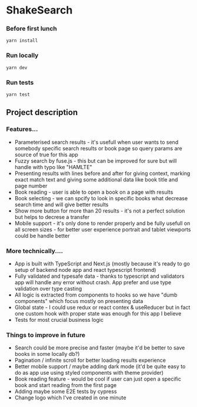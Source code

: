 # ShakeSearch

### Before first lunch

`yarn install`

### Run locally

`yarn dev`

### Run tests

`yarn test`

## Project description

### Features...

- Parameterised search results - it's usefull when user wants to send somebody specific search results or book page so query params are source of true for this app
- Fuzzy search by fuse.js - this but can be improved for sure but will handle with typo like "HAMLTE"
- Presenting results with lines before and after for giving context, marking exact match text and giving some additional data like book title and page number
- Book reading - user is able to open a book on a page with results
- Book selecting - we can spcify to look in specific books what decrease search time and will give better results
- Show more button for more than 20 results - it's not a perfect solution but helps to decrese a transfer
- Mobile support - it's only done to render properly and be fully usefull on all screen sizes - for better user experience portrait and tablet viewports could be handle better

### More technically....

- App is built with TypeScript and Next.js (mostly because it's ready to go setup of backend node app and react typescript frontend)
- Fully validated and typesafe data - thanks to typescript and validators app will handle any error without crash. App prefer and use type validation over type casting
- All logic is extracted from components to hooks so we have "dumb components" which focus mostly on presenting data
- Global state - I could use redux or react contex & useReducer but in fact one custom hook with proper state was enough for this app I believe
- Tests for most crucial business logic

### Things to improve in future

- Search could be more precise and faster (maybe it'd be better to save books in some locally db?)
- Pagination / infinite scroll for better loading results experience
- Better mobile support / maybe adding dark mode (it'd be quite easy to do as app use using styled components with theme provider)
- Book reading feature - would be cool if user can just open a specific book and start reading from the first page
- Adding maybe some E2E tests by cypress
- Change logo which I've created in one minute
